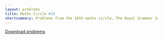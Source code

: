 ```yaml
---
layout: problems
title: Maths Circle #10
shortsummary: Problems from the 10th maths circle, The Royal Grammar School for Boys in High Wycombe "Summation".
---
```


<a class="btn btn-primary btn-lg" href="2016_03_14_circlehw.pdf">Download problems</a>
